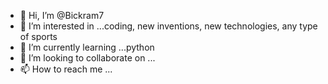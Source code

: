 - 👋 Hi, I’m @Bickram7
- 👀 I’m interested in ...coding, new inventions, new technologies, any type of sports
- 🌱 I’m currently learning ...python
- 💞️ I’m looking to collaborate on ...
- 📫 How to reach me ...

<!---
Bickram7/Bickram7 is a ✨ special ✨ repository because its `README.md` (this file) appears on your GitHub profile.
You can click the Preview link to take a look at your changes.
--->
